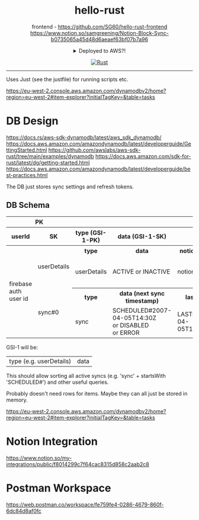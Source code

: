 <div align="center">

# hello-rust

frontend - https://github.com/SG60/hello-rust-frontend
https://www.notion.so/samgreening/Notion-Block-Sync-b0735065a45d48d6aeaef63bf07b7a96

<details>
<summary>
Deployed to AWS?!
</summary>

https://eu-west-2.console.aws.amazon.com/dynamodbv2/home?region=eu-west-2#item-explorer?initialTagKey=&table=tasks

</details>

[![Rust](https://github.com/SG60/hello-rust/actions/workflows/rust.yml/badge.svg)](https://github.com/SG60/hello-rust/actions/workflows/rust.yml)

</div>

---

Uses Just (see the justfile) for running scripts etc.


https://eu-west-2.console.aws.amazon.com/dynamodbv2/home?region=eu-west-2#item-explorer?initialTagKey=&table=tasks

# DB Design

https://docs.rs/aws-sdk-dynamodb/latest/aws_sdk_dynamodb/
https://docs.aws.amazon.com/amazondynamodb/latest/developerguide/GettingStarted.html
https://github.com/awslabs/aws-sdk-rust/tree/main/examples/dynamodb
https://docs.aws.amazon.com/sdk-for-rust/latest/dg/getting-started.html
https://docs.aws.amazon.com/amazondynamodb/latest/developerguide/best-practices.html

The DB just stores sync settings and refresh tokens.

## DB Schema

<table>
<tr>
	<th scope="col" colspan=2>PK</th>
	<th scope="col" colspan=99999>Attributes</th>
</tr>
<tr>
	<th scope="col">userId</th>
	<th scope="col">SK</th>
	<th scope="col">type (GSI-1-PK)</th>
	<th scope="col">data (GSI-1-SK)</th>
	<th scope="col" colspan=99999></th>
</tr>
<tbody>
<tr><td rowSpan=0>firebase auth user id
	<tr><td rowspan=2>userDetails
		<th>type	<th>data	<th>notion bot_id	<th>googleRefreshToken	<th>notionAccessToken	<th>other stuff
		<tr><td>userDetails<td>ACTIVE or INACTIVE<td>notionB#bot_id	<td>asdfasefa		<td>asdfasefa		<td>workspace name, workspace emoji, etc.
	<tr><td rowspan=2>sync#0
		<th>type<th>data (next sync timestamp)<th>last sync<th>notionDatabase<th>googleCalendar<th>notionTitleId<th>notionDoneId
		<tr><td>sync<td>SCHEDULED#2007-04-05T14:30Z<br>or DISABLED<br>or ERROR<td>LAST#2007-04-05T14:30Z<td>asdfase<td>asdf3<td>flkjhs<td>asdfasefa
</tbody>
</table>

GSI-1 will be:
<table><td>type (e.g. userDetails)<td>data</table>

This should allow sorting all active syncs (e.g. 'sync' + startsWith 'SCHEDULED#') and other useful queries.

Probably doesn't need rows for items. Maybe they can all just be stored in memory.

https://eu-west-2.console.aws.amazon.com/dynamodbv2/home?region=eu-west-2#item-explorer?initialTagKey=&table=tasks

# Notion Integration

https://www.notion.so/my-integrations/public/f8014299c7f64cac8315d858c2aab2c8

# Postman Workspace

https://web.postman.co/workspace/fe759fe4-0286-4679-860f-6dc84d8af0fc
